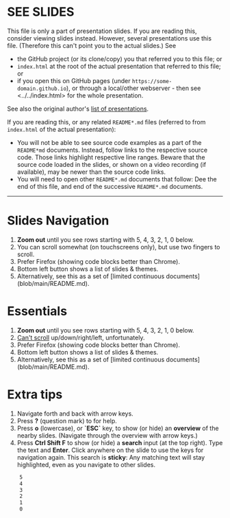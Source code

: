 <!-- .slide: data-visibility="hidden" -->

# SEE SLIDES

This file is only a part of presentation slides. If you are reading this, consider viewing slides
instead. However, several presentations use this file. (Therefore this can't point you to the
actual slides.) See

- the GitHub project (or its clone/copy) you that referred you to this file; or
- `index.html` at the root of the actual presentation that referred to this file; or
- if you open this on GitHub pages (under `https://some-domain.github.io`), or through a local/other
  webserver - then see <../../index.html> for the whole presentation.

See also the original author's
[list of presentations](https://github.com/peter-kehl/peter-kehl/blob/main/README.md).

If you are reading this, or any related `README*.md` files (referred to from `index.html` of the
actual presentation):

- You will not be able to see source code examples as a part of the `README*md` documents. Instead,
  follow links to the respective source code. Those links highlight respective line ranges. Beware
  that the source code loaded in the slides, or shown on a video recording (if available), may be
  newer than the source code links.
- You will need to open other `README*.md` documents that follow: Dee the end of this
  file, and end of the successive `README*.md` documents.

---

# Slides Navigation

<!-- The following applies when viewing this through via ./index.html, either on GitHub pages or
     served by a local (or other) web server.
-->
<!-- Can't apply https://revealjs.com/markdown/#element-attributes like .element: class="..."
     to list items. That doesn't add the class to the whole list item, but it adds the class only to
     an auto-generated paragraph in that list item.
     Having a whole list inside a <span class="without_keyboard">...</span> doesn't work either
     (Reveal.js then doesn't generate an HTML list).
     Yet another try: We can't write <ol class="..."> and </ol> as raw HTML and have the list items
     entered in Markdown - they don't get transformed to HTML.
     Hence, we write raw HTML. For that we disable
     https://github.com/DavidAnson/vscode-markdownlint > MD033.
-->
<!-- markdownlint-disable MD033 -->
<ol class="without_keyboard">
   <li><strong>Zoom out</strong> until you see rows starting with 5, 4, 3, 2, 1, 0 below.</li>
   <li>You can scroll somewhat (on touchscreens only), but use two fingers to scroll.</li>
   <li>Prefer Firefox (showing code blocks better than Chrome).</li>
   <li>Bottom left button shows a list of slides & themes.</li>
   <li>Alternatively, see this as a set of [limited continuous documents](blob/main/README.md).</li>
</ol>
<h1 class="with_keyboard">Essentials</h1>
<ol class="with_keyboard">
   <li><strong>Zoom out</strong> until you see rows starting with 5, 4, 3, 2, 1, 0 below.</li>
   <li><a href="https://github.com/hakimel/reveal.js/issues/118">Can't scroll</a>
       up/down/right/left, unfortunately.</li>
   <li>Prefer Firefox (showing code blocks better than Chrome).</li>
   <li>Bottom left button shows a list of slides & themes.</li>
   <li>Alternatively, see this as a set of [limited continuous documents](blob/main/README.md).</li>
</ol>
<h1 class="with_keyboard">Extra tips</h1>
<ol class="with_keyboard">
   <li>Navigate forth and back with arrow keys.</li>
   <li>Press <strong>?</strong> (question mark) to for help.</li>
   <li>Press <strong>o</strong> (lowercase), or <strong>`ESC`</strong> key, to show (or hide) an
       <strong>overview</strong> of the nearby slides. (Navigate through the overview with arrow
       keys.)</li>
   <li>Press <strong>Ctrl Shift F</strong> to show (or hide) a <strong>search</strong> input
       (at the top right). Type the text and <strong>Enter</strong>. Click anywhere on the slide
       to use the keys for navigation again. This search is <strong>sticky</strong>: Any matching
       text will stay highlighted, even as you navigate to other slides.</li>
</ol>
<!-- markdownlint-enable MD033 -->

```html
    5
    4
    3
    2
    1
    0
```
